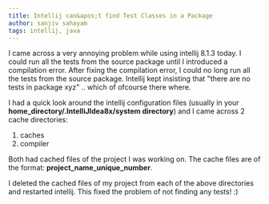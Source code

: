 ```yaml
---
title: Intellij can&apos;t find Test Classes in a Package
author: sanjiv sahayam
tags: intellij, java
---
```


 I came across a very annoying problem while using intellij 8.1.3 today. I could run all the tests from the source package until I introduced a compilation error. After fixing the compilation error, I could no long run all the tests from the source package. Intellij kept insisting that "there are no tests in package xyz" .. which of ofcourse there where.

I had a quick look around the intellij configuration files (usually in your __home_directory/.IntelliJIdea8x/system directory__) and I came across 2 cache directories:

1. caches
2. compiler

Both had cached files of the project I was working on. The cache files are of the format: __project_name_unique_number__.

I deleted the cached files of my project from each of the above directories and restarted intellij. This fixed the problem of not finding any tests! :)